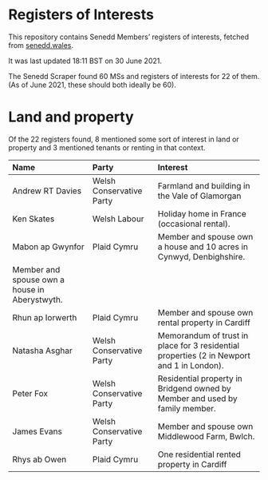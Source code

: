 # Registers of Interests

This repository contains Senedd Members’ registers of interests, fetched from [senedd.wales](https://senedd.wales/).

It was last updated 18:11 BST on 30 June 2021.

The Senedd Scraper found 60 MSs and registers of interests for 22 of them. (As of June 2021, these should both ideally be 60).

# Land and property

Of the 22 registers found, 8 mentioned some sort of interest in land or property and 3 mentioned tenants or renting in that context.

| Name                                          | Party                    | Interest                                                                                  |
| :-------------------------------------------- | :----------------------- | :---------------------------------------------------------------------------------------- |
| Andrew RT Davies                              | Welsh Conservative Party | Farmland and building in the Vale of Glamorgan                                            |
| Ken Skates                                    | Welsh Labour             | Holiday home in France (occasional rental).                                               |
| Mabon ap Gwynfor                              | Plaid Cymru              | Member and spouse own a house and 10 acres in Cynwyd, Denbighshire.                       |
| Member and spouse own a house in Aberystwyth. |                          |                                                                                           |
| Rhun ap Iorwerth                              | Plaid Cymru              | Member and spouse own rental property in Cardiff                                          |
| Natasha Asghar                                | Welsh Conservative Party | Memorandum of trust in place for 3 residential properties (2 in Newport and 1 in London). |
| Peter Fox                                     | Welsh Conservative Party | Residential property in Bridgend owned by Member and used by family member.               |
| James Evans                                   | Welsh Conservative Party | Member and spouse own Middlewood Farm, Bwlch.                                             |
| Rhys ab Owen                                  | Plaid Cymru              | One residential rented property in Cardiff                                                |
